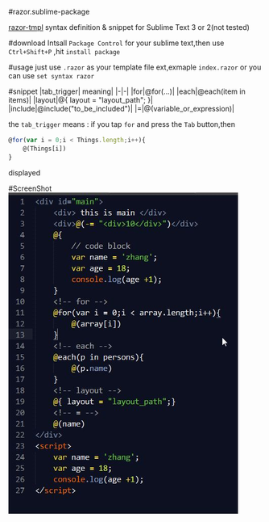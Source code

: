 #razor.sublime-package

[razor-tmpl](https://github.com/magicdawn/razor-tmpl) syntax definition & snippet for Sublime Text 3 or 2(not tested)

#download
Intsall `Package Control` for your sublime text,then use `Ctrl+Shift+P` ,hit `install package`

#usage
just use `.razor` as your template file ext,exmaple `index.razor`
or you can use `set syntax razor`

#snippet
|tab_trigger| meaning|
|-|-|
|for|@for(...)|
|each|@each(item in items)|
|layout|@{ layout = "layout_path"; }|
|include|@include("to_be_included")|
|=|@(variable_or_expression)|

the `tab_trigger` means : 
if you tap `for` and press the `Tab` button,then
```js
@for(var i = 0;i < Things.length;i++){
	@(Things[i])
}
```
displayed



#ScreenShot
![](razor.tmLanguage.screenshot.jpg)